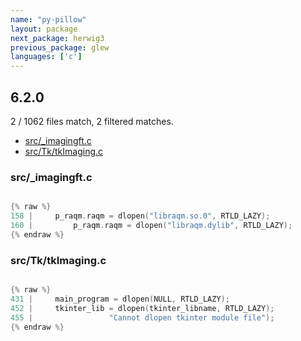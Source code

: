 ```yaml
---
name: "py-pillow"
layout: package
next_package: herwig3
previous_package: glew
languages: ['c']
---
```

## 6.2.0
2 / 1062 files match, 2 filtered matches.

 - [src/_imagingft.c](#src_imagingftc)
 - [src/Tk/tkImaging.c](#srctktkimagingc)

### src/_imagingft.c

```c

{% raw %}
158 |     p_raqm.raqm = dlopen("libraqm.so.0", RTLD_LAZY);
160 |         p_raqm.raqm = dlopen("libraqm.dylib", RTLD_LAZY);
{% endraw %}

```
### src/Tk/tkImaging.c

```c

{% raw %}
431 |     main_program = dlopen(NULL, RTLD_LAZY);
452 |     tkinter_lib = dlopen(tkinter_libname, RTLD_LAZY);
455 |                 "Cannot dlopen tkinter module file");
{% endraw %}

```